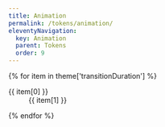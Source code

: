 ```yaml
---
title: Animation
permalink: /tokens/animation/
eleventyNavigation:
  key: Animation
  parent: Tokens
  order: 9
---
```


{% for item in theme['transitionDuration'] %}
  <dl class="flex gap-sm">
    <dt class="font-bold w-20">{{ item[0] }}</dt>
    <dd>{{ item[1] }}</dd>
  </dl>
{% endfor %}
